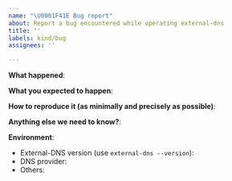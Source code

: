 ```yaml
---
name: "\U0001F41E Bug report"
about: Report a bug encountered while operating external-dns
title: ''
labels: kind/bug
assignees: ''

---
```


<!-- Please use this template while reporting a bug and provide as much info as possible. Not doing so may result in your bug not being addressed in a timely manner. Thanks!

-->

**What happened**:

**What you expected to happen**:

**How to reproduce it (as minimally and precisely as possible)**:

**Anything else we need to know?**:

**Environment**:
- External-DNS version (use `external-dns --version`):
- DNS provider:
- Others:
